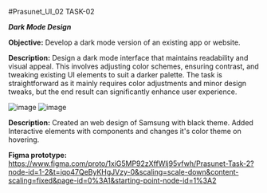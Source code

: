 #Prasunet_UI_02 TASK-02

***Dark Mode Design***

**Objective:** Develop a dark mode version of an existing app or website. 

**Description:** Design a dark mode interface that maintains readability and visual appeal. This involves adjusting color schemes, ensuring contrast, and tweaking existing UI elements to suit a darker palette. The task is straightforward as it mainly requires color adjustments and minor design tweaks, but the end result can significantly enhance user experience.

![image](https://github.com/user-attachments/assets/0899d3cc-023b-4ba5-bf81-0c8ca7e05887)
![image](https://github.com/user-attachments/assets/b4a71d36-1c5d-4a0e-a997-27fe5ce12c43)

**Description:** Created an web design of Samsung with black theme. Added Interactive elements with components and changes it's color theme on hovering. 


**Figma prototype:** https://www.figma.com/proto/1xiG5MP92zXffWlj95vfwh/Prasunet-Task-2?node-id=1-2&t=iqo47QeByKHgJVzy-0&scaling=scale-down&content-scaling=fixed&page-id=0%3A1&starting-point-node-id=1%3A2
